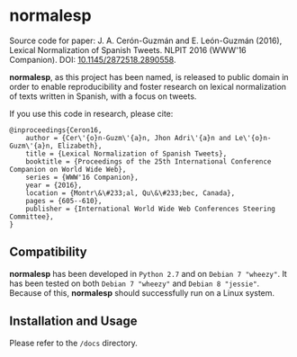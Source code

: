 # normalesp

Source code for paper: J. A. Cerón-Guzmán and E. León-Guzmán (2016), Lexical Normalization of Spanish Tweets. NLPIT 2016 (WWW'16 Companion). DOI: [10.1145/2872518.2890558](http://dx.doi.org/10.1145/2872518.2890558).

**normalesp**, as this project has been named, is released to public domain in order to enable reproducibility and foster research on lexical normalization of texts written in Spanish, with a focus on tweets.

If you use this code in research, please cite:

```
@inproceedings{Ceron16,
    author = {Cer\'{o}n-Guzm\'{a}n, Jhon Adri\'{a}n and Le\'{o}n-Guzm\'{a}n, Elizabeth},
    title = {Lexical Normalization of Spanish Tweets},
    booktitle = {Proceedings of the 25th International Conference Companion on World Wide Web},
    series = {WWW'16 Companion},
    year = {2016},
    location = {Montr\&\#233;al, Qu\&\#233;bec, Canada},
    pages = {605--610},
    publisher = {International World Wide Web Conferences Steering Committee},
}
```

## Compatibility

**normalesp** has been developed in `Python 2.7` and on `Debian 7 "wheezy"`. It has been tested on both `Debian 7 "wheezy"` and `Debian 8 "jessie"`. Because of this, **normalesp** should successfully run on a Linux system.

## Installation and Usage

Please refer to the `/docs` directory.
